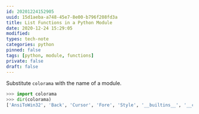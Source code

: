 ```yaml
---
id: 20201224152905
uuid: 15d1aeba-a748-45e7-8e00-b796f208fd3a
title: List Functions in a Python Module
date: 2020-12-24 15:29:05
modified: 
types: tech-note
categories: python
pinned: false
tags: [python, module, functions]
private: false
draft: false
---
```


Substitute `colorama` with the name of a module.

```python
>>> import colorama
>>> dir(colorama)
['AnsiToWin32', 'Back', 'Cursor', 'Fore', 'Style', '__builtins__', '__cached__', '__doc__', '__file__', '__loader__', '__name__', '__package__', '__path__', '__spec__', '__version__', 'ansi', 'ansitowin32', 'colorama_text', 'deinit', 'init', 'initialise', 'reinit', 'win32', 'winterm']
```
